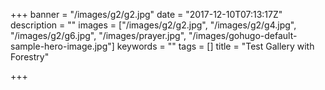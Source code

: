 +++
banner = "/images/g2/g2.jpg"
date = "2017-12-10T07:13:17Z"
description = ""
images = ["/images/g2/g2.jpg", "/images/g2/g4.jpg", "/images/g2/g6.jpg", "/images/prayer.jpg", "/images/gohugo-default-sample-hero-image.jpg"]
keywords = ""
tags = []
title = "Test Gallery with Forestry"

+++
